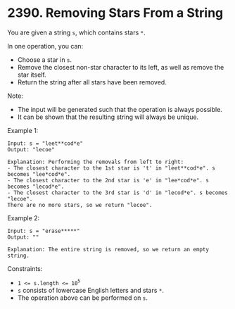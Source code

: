 # 2390. Removing Stars From a String

You are given a string `s`, which contains stars `*`.

In one operation, you can:
- Choose a star in `s`.
- Remove the closest non-star character to its left, as well as remove the star itself.
- Return the string after all stars have been removed.

Note:
- The input will be generated such that the operation is always possible.
- It can be shown that the resulting string will always be unique.

Example 1:

    Input: s = "leet**cod*e"
    Output: "lecoe"

    Explanation: Performing the removals from left to right:
    - The closest character to the 1st star is 't' in "leet**cod*e". s becomes "lee*cod*e".
    - The closest character to the 2nd star is 'e' in "lee*cod*e". s becomes "lecod*e".
    - The closest character to the 3rd star is 'd' in "lecod*e". s becomes "lecoe".
    There are no more stars, so we return "lecoe".
    
Example 2:

    Input: s = "erase*****"
    Output: ""

    Explanation: The entire string is removed, so we return an empty string.

Constraints:
- `1 <= s.length <= 10`<sup>`5`</sup>
- `s` consists of lowercase English letters and stars `*`.
- The operation above can be performed on `s`.